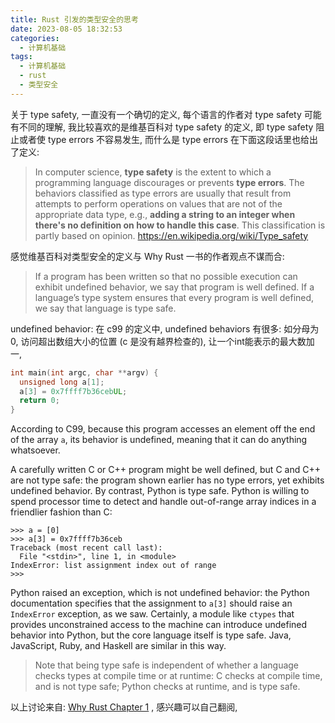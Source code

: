```yaml
---
title: Rust 引发的类型安全的思考
date: 2023-08-05 18:32:53
categories:
  - 计算机基础
tags:
  - 计算机基础
  - rust
  - 类型安全
---
```


关于 type safety, 一直没有一个确切的定义, 每个语言的作者对 type safety 可能有不同的理解, 我比较喜欢的是维基百科对 type safety 的定义, 即 type safety 阻止或者使 type errors 不容易发生, 而什么是 type errors 在下面这段话里也给出了定义: 

> In computer science, **type safety** is the extent to which a programming language discourages or prevents **type errors**. The behaviors classified as type errors are usually that result from attempts to perform operations on values that are not of the appropriate data type, e.g., **adding a string to an integer when there's no definition on how to handle this case**. This classification is partly based on opinion. https://en.wikipedia.org/wiki/Type_safety

感觉维基百科对类型安全的定义与 Why Rust 一书的作者观点不谋而合:

> If a program has been written so that no possible execution can exhibit undefined behavior, we say that program is well defined. If a language’s type system ensures that every program is well defined, we say that language is type safe. 

undefined behavior: 在 c99 的定义中, undefined behaviors 有很多: 如分母为 0, 访问超出数组大小的位置 (c 是没有越界检查的), 让一个int能表示的最大数加一, 

```c
int main(int argc, char **argv) {
  unsigned long a[1];
  a[3] = 0x7ffff7b36cebUL;
  return 0;
}
```

According to C99, because this program accesses an element off the end of the array `a`, its behavior is undefined, meaning that it can do anything whatsoever. 

A carefully written C or C++ program might be well defined, but C and C++ are not type safe: the program shown earlier has no type errors, yet exhibits undefined behavior. By contrast, Python is type safe. Python is willing to spend processor time to detect and handle out-of-range array indices in a friendlier fashion than C:

```shell
>>> a = [0]
>>> a[3] = 0x7ffff7b36ceb
Traceback (most recent call last):
  File "<stdin>", line 1, in <module>
IndexError: list assignment index out of range
>>>
```

Python raised an exception, which is not undefined behavior: the Python documentation specifies that the assignment to `a[3]` should raise an `IndexError` exception, as we saw. Certainly, a module like `ctypes` that provides unconstrained access to the machine can introduce undefined behavior into Python, but the core language itself is type safe. Java, JavaScript, Ruby, and Haskell are similar in this way.

> Note that being type safe is independent of whether a language checks types at compile time or at runtime: C checks at compile time, and is not type safe; Python checks at runtime, and is type safe.  

以上讨论来自: [Why Rust Chapter 1](https://www.oreilly.com/library/view/programming-rust/9781491927274/ch01.html) , 感兴趣可以自己翻阅, 